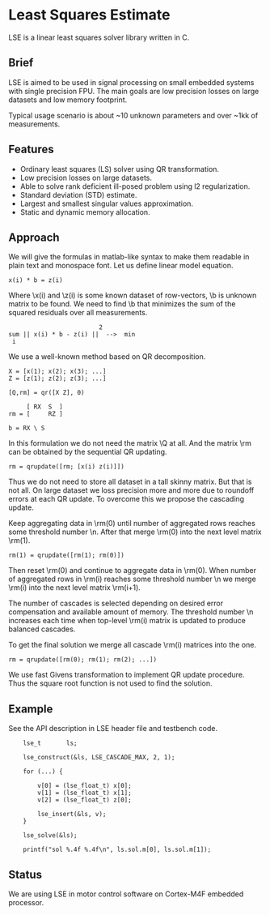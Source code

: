 # Least Squares Estimate

LSE is a linear least squares solver library written in C.

## Brief

LSE is aimed to be used in signal processing on small embedded systems with
single precision FPU. The main goals are low precision losses on large datasets
and low memory footprint.

Typical usage scenario is about ~10 unknown parameters and over ~1kk of
measurements.

## Features

* Ordinary least squares (LS) solver using QR transformation.
* Low precision losses on large datasets.
* Able to solve rank deficient ill-posed problem using l2 regularization.
* Standard deviation (STD) estimate.
* Largest and smallest singular values approximation.
* Static and dynamic memory allocation.

## Approach

We will give the formulas in matlab-like syntax to make them readable in plain
text and monospace font. Let us define linear model equation.

	x(i) * b = z(i)

Where \x(i) and \z(i) is some known dataset of row-vectors, \b is unknown
matrix to be found. We need to find \b that minimizes the sum of the squared
residuals over all measurements.

	                         2
	sum || x(i) * b - z(i) ||  -->  min
	 i

We use a well-known method based on QR decomposition.

	X = [x(1); x(2); x(3); ...]
	Z = [z(1); z(2); z(3); ...]

	[Q,rm] = qr([X Z], 0)

	     [ RX  S  ]
	rm = [     RZ ]

	b = RX \ S

In this formulation we do not need the matrix \Q at all. And the matrix \rm can
be obtained by the sequential QR updating.

	rm = qrupdate([rm; [x(i) z(i)]])

Thus we do not need to store all dataset in a tall skinny matrix. But that is
not all. On large dataset we loss precision more and more due to roundoff
errors at each QR update. To overcome this we propose the cascading update.

Keep aggregating data in \rm(0) until number of aggregated rows reaches some
threshold number \n. After that merge \rm(0) into the next level matrix \rm(1).

	rm(1) = qrupdate([rm(1); rm(0)])

Then reset \rm(0) and continue to aggregate data in \rm(0). When number of
aggregated rows in \rm(i) reaches some threshold number \n we merge \rm(i) into
the next level matrix \rm(i+1).

The number of cascades is selected depending on desired error compensation and
available amount of memory. The threshold number \n increases each time when
top-level \rm(i) matrix is updated to produce balanced cascades.

To get the final solution we merge all cascade \rm(i) matrices into the one.

	rm = qrupdate([rm(0); rm(1); rm(2); ...])

We use fast Givens transformation to implement QR update procedure. Thus the
square root function is not used to find the solution.

## Example

See the API description in LSE header file and testbench code.

```
	lse_t       ls;
	
	lse_construct(&ls, LSE_CASCADE_MAX, 2, 1);
	
	for (...) {
	
		v[0] = (lse_float_t) x[0];
		v[1] = (lse_float_t) x[1];
		v[2] = (lse_float_t) z[0];
	
		lse_insert(&ls, v);
	}
	
	lse_solve(&ls);
	
	printf("sol %.4f %.4f\n", ls.sol.m[0], ls.sol.m[1]);
```

## Status

We are using LSE in motor control software on Cortex-M4F embedded processor.

